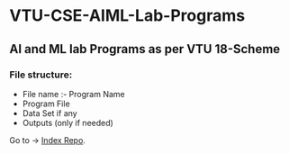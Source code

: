 # VTU-CSE-AIML-Lab-Programs 

## AI and ML lab Programs as per VTU 18-Scheme 

### File structure:
- File name :- Program Name
- Program File
- Data Set if any
- Outputs (only if needed)




Go to -> [Index Repo](https://github.com/SANJAY-NT/VTU-Resources).
